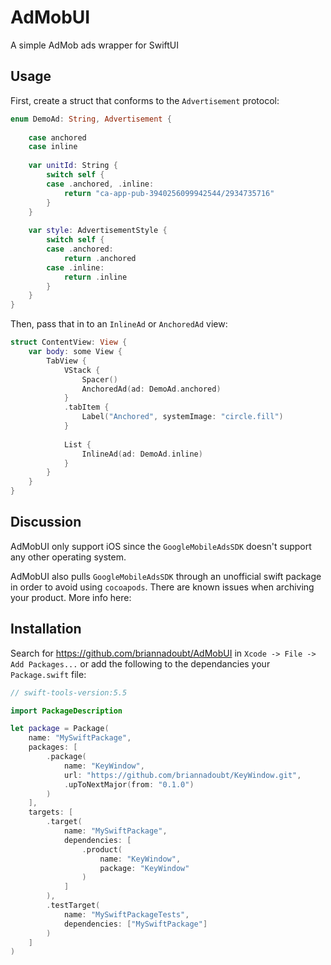 # AdMobUI

A simple AdMob ads wrapper for SwiftUI

## Usage

First, create a struct that conforms to the `Advertisement` protocol:

```swift
enum DemoAd: String, Advertisement {
    
    case anchored
    case inline
    
    var unitId: String {
        switch self {
        case .anchored, .inline:
            return "ca-app-pub-3940256099942544/2934735716"
        }
    }
    
    var style: AdvertisementStyle {
        switch self {
        case .anchored:
            return .anchored
        case .inline:
            return .inline
        }
    }
}
```

Then, pass that in to an `InlineAd` or `AnchoredAd` view:

```swift
struct ContentView: View {
    var body: some View {
        TabView {
            VStack {
                Spacer()
                AnchoredAd(ad: DemoAd.anchored)
            }
            .tabItem {
                Label("Anchored", systemImage: "circle.fill")
            }
            
            List {
                InlineAd(ad: DemoAd.inline)
            }
        }
    }
}
``` 

## Discussion

AdMobUI only support iOS since the `GoogleMobileAdsSDK` doesn't support any other operating system.

AdMobUI also pulls `GoogleMobileAdsSDK` through an unofficial swift package in order to avoid using `cocoapods`. There are known issues when archiving your product. More info here:  

## Installation

Search for https://github.com/briannadoubt/AdMobUI in `Xcode -> File -> Add Packages...` or add the following to the dependancies your `Package.swift` file:

```swift
// swift-tools-version:5.5

import PackageDescription

let package = Package(
    name: "MySwiftPackage",
    packages: [
        .package(
            name: "KeyWindow",
            url: "https://github.com/briannadoubt/KeyWindow.git",
            .upToNextMajor(from: "0.1.0")
        )
    ],
    targets: [
        .target(
            name: "MySwiftPackage",
            dependencies: [
                .product(
                    name: "KeyWindow",
                    package: "KeyWindow"
                )
            ]
        ),
        .testTarget(
            name: "MySwiftPackageTests",
            dependencies: ["MySwiftPackage"]
        )
    ]
)
```
